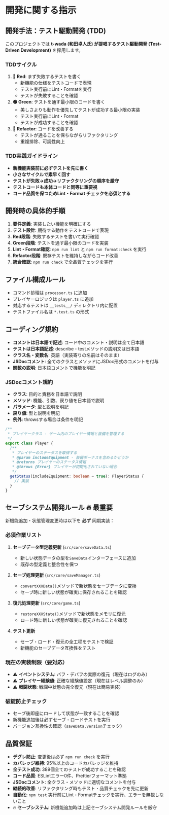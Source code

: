 # 開発に関する指示

## 開発手法：テスト駆動開発 (TDD)
このプロジェクトでは **t-wada (和田卓人氏) が提唱するテスト駆動開発 (Test-Driven Development)** を採用します。

### TDDサイクル
1. **🔴 Red**: まず失敗するテストを書く
   - 新機能の仕様をテストコードで表現
   - テスト実行前にLint・Formatを実行
   - テストが失敗することを確認
2. **🟢 Green**: テストを通す最小限のコードを書く
   - 美しさよりも動作を優先してテストが成功する最小限の実装
   - テスト実行前にLint・Format
   - テストが成功することを確認
3. **🔵 Refactor**: コードを改善する
   - テストが通ることを保ちながらリファクタリング
   - 重複排除、可読性向上

### TDD実践ガイドライン
- **新機能実装前に必ずテストを先に書く**
- **小さなサイクルで素早く回す**
- **テストが失敗→成功→リファクタリングの順序を厳守**
- **テストコードも本体コードと同等に重要視**
- **コード品質を保つためLint・Format チェックを必須とする**

## 開発時の具体的手順
1. **要件定義**: 実装したい機能を明確にする
2. **テスト設計**: 期待する動作をテストコードで表現
3. **Red段階**: 失敗するテストを書いて実行確認
4. **Green段階**: テストを通す最小限のコードを実装
5. **Lint・Format確認**: `npm run lint` と `npm run format:check` を実行
6. **Refactor段階**: 既存テストを維持しながらコード改善
7. **統合確認**: `npm run check` で全品質チェックを実行

## ファイル構成ルール
- コマンド処理は `processor.ts` に追加
- プレイヤーロジックは `player.ts` に追加
- 対応するテストは `__tests__/` ディレクトリ内に配置
- テストファイル名は `*.test.ts` の形式

## コーディング規約
- **コメントは日本語で記述**: コード中のコメント・説明は全て日本語
- **テストは日本語記述**: describe・testメソッドの説明文は日本語
- **クラス名・変数名**: 英語（実装寄りの名前はそのまま）
- **JSDocコメント**: 全てのクラスとメソッドにJSDoc形式のコメントを付与
- **関数の説明**: 日本語コメントで機能を明記

### JSDocコメント規約
- **クラス**: 目的と責務を日本語で説明
- **メソッド**: 機能、引数、戻り値を日本語で説明
- **パラメータ**: 型と説明を明記
- **戻り値**: 型と説明を明記
- **例外**: throwsする場合は条件を明記

```typescript
/**
 * プレイヤークラス - ゲーム内のプレイヤー情報と装備を管理する
 */
export class Player {
  /**
   * プレイヤーのステータスを取得する
   * @param includeEquipment - 装備ボーナスを含めるかどうか
   * @returns プレイヤーのステータス情報
   * @throws {Error} プレイヤーが初期化されていない場合
   */
  getStatus(includeEquipment: boolean = true): PlayerStatus {
    // 実装
  }
}
```

## セーブシステム開発ルール 🔥 **最重要**
新機能追加・状態管理変更時は以下を **必ず** 同期実装：

### 必須作業リスト
1. **セーブデータ型定義更新** (`src/core/saveData.ts`)
   - 新しい状態データの型を`SaveData`インターフェースに追加
   - 既存の型定義と整合性を保つ

2. **セーブ処理更新** (`src/core/saveManager.ts`)
   - `convertXXXData()`メソッドで新状態をセーブデータに変換
   - セーブ時に新しい状態が確実に保存されることを確認

3. **復元処理更新** (`src/core/game.ts`)
   - `restoreXXXState()`メソッドで新状態をメモリに復元
   - ロード時に新しい状態が確実に復元されることを確認

4. **テスト更新**
   - セーブ・ロード・復元の全工程をテストで検証
   - 新機能のセーブデータ互換性をテスト

### 現在の実装制限（要対応）
- ⚠️ **イベントシステム**: バフ・デバフの実際の復元（現在はログのみ）
- ⚠️ **プレイヤー経験値**: 正確な経験値設定（現在はレベル調整のみ）
- ⚠️ **戦闘状態**: 戦闘中状態の完全復元（現在は簡易実装）

### 破綻防止チェック
- セーブ後即座にロードして状態が一致することを確認
- 新機能追加後は必ずセーブ・ロードテストを実行
- バージョン互換性の確認（`saveData.version`チェック）

## 品質保証
- **デグレ防止**: 変更後は必ず `npm run check` を実行
- **カバレッジ維持**: 95%以上のコードカバレッジを維持
- **全テスト成功**: 389個全てのテストが成功することを確認
- **コード品質**: ESLintエラー0件、Prettierフォーマット準拠
- **JSDocコメント**: 全クラス・メソッドに適切なコメントを付与
- **継続的改善**: リファクタリング時もテスト・品質チェックを先に更新
- **自動化**: `npm test` 実行前にLint・Formatチェックを実行、エラーを無視しないこと
- 🔥 **セーブシステム**: 新機能追加時は上記セーブシステム開発ルールを厳守